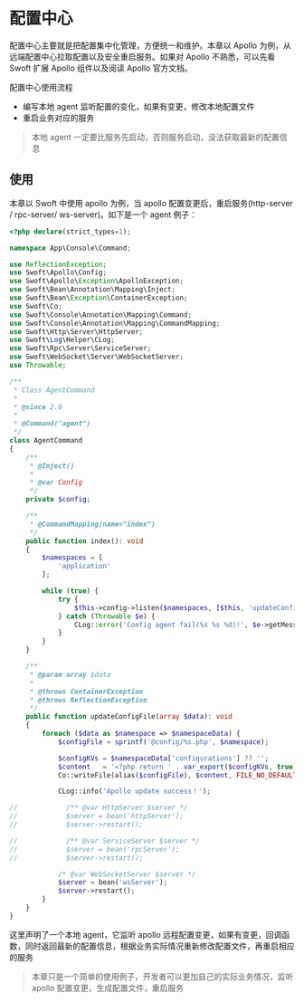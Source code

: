 # 配置中心

配置中心主要就是把配置集中化管理，方便统一和维护。本章以 Apollo 为例，从远端配置中心拉取配置以及安全重启服务。如果对 Apollo 不熟悉，可以先看 
Swoft 扩展 Apollo 组件以及阅读 Apollo 官方文档。

配置中心使用流程

- 编写本地 agent 监听配置的变化，如果有变更，修改本地配置文件
- 重启业务对应的服务

> 本地 agent 一定要比服务先启动，否则服务启动，没法获取最新的配置信息

## 使用

本章以 Swoft 中使用 apollo 为例，当 apollo 配置变更后，重启服务(http-server / rpc-server/ ws-server)。如下是一个 agent 例子：

```php
<?php declare(strict_types=1);

namespace App\Console\Command;

use ReflectionException;
use Swoft\Apollo\Config;
use Swoft\Apollo\Exception\ApolloException;
use Swoft\Bean\Annotation\Mapping\Inject;
use Swoft\Bean\Exception\ContainerException;
use Swoft\Co;
use Swoft\Console\Annotation\Mapping\Command;
use Swoft\Console\Annotation\Mapping\CommandMapping;
use Swoft\Http\Server\HttpServer;
use Swoft\Log\Helper\CLog;
use Swoft\Rpc\Server\ServiceServer;
use Swoft\WebSocket\Server\WebSocketServer;
use Throwable;

/**
 * Class AgentCommand
 *
 * @since 2.0
 *
 * @Command("agent")
 */
class AgentCommand
{
    /**
     * @Inject()
     *
     * @var Config
     */
    private $config;

    /**
     * @CommandMapping(name="index")
     */
    public function index(): void
    {
        $namespaces = [
            'application'
        ];

        while (true) {
            try {
                $this->config->listen($namespaces, [$this, 'updateConfigFile']);
            } catch (Throwable $e) {
                CLog::error('Config agent fail(%s %s %d)!', $e->getMessage(), $e->getFile(), $e->getLine());
            }
        }
    }

    /**
     * @param array $data
     *
     * @throws ContainerException
     * @throws ReflectionException
     */
    public function updateConfigFile(array $data): void
    {
        foreach ($data as $namespace => $namespaceData) {
            $configFile = sprintf('@config/%s.php', $namespace);

            $configKVs = $namespaceData['configurations'] ?? '';
            $content   = '<?php return ' . var_export($configKVs, true) . ';';
            Co::writeFile(alias($configFile), $content, FILE_NO_DEFAULT_CONTEXT);

            CLog::info('Apollo update success！');

//            /** @var HttpServer $server */
//            $server = bean('httpServer');
//            $server->restart();

//            /** @var ServiceServer $server */
//            $server = bean('rpcServer');
//            $server->restart();

            /* @var WebSocketServer $server */
            $server = bean('wsServer');
            $server->restart();
        }
    }
}
```

这里声明了一个本地 agent，它监听 apollo 远程配置变更，如果有变更，回调函数，同时返回最新的配置信息，根据业务实际情况重新修改配置文件，再重启相应的服务


> 本章只是一个简单的使用例子，开发者可以更加自己的实际业务情况，监听 apollo 配置变更，生成配置文件，重启服务